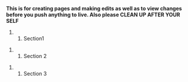 **This is for creating pages and making edits as well as to view changes before you push anything to live. Also please CLEAN UP AFTER YOUR SELF**

1.  1.  Section1

<!-- end list -->

1.  1.  Section 2

<!-- end list -->

1.  1.  Section 3
